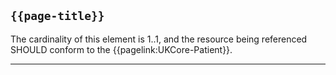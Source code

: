 ## `{{page-title}}`

The cardinality of this element is 1..1, and the resource being referenced SHOULD conform to the {{pagelink:UKCore-Patient}}.

---